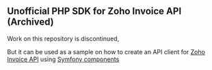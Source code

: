 ## Unofficial PHP SDK for Zoho Invoice API (Archived) ##

Work on this repository is discontinued,

But it can be used as a sample on how to create an API client for [Zoho Invoice API](https://www.zoho.com/invoice/api/v3/)
using [Symfony components](https://symfony.com/components)
